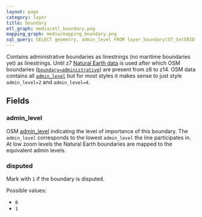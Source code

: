```yaml
---
layout: page
category: layer
title: boundary
etl_graph: media/etl_boundary.png
mapping_graph: media/mapping_boundary.png
sql_query: SELECT geometry, admin_level FROM layer_boundary(ST_SetSRID('BOX3D(-20037508.34 -20037508.34, 20037508.34 20037508.34)'::box3d, 3857 ), 14)
---
```

Contains administrative boundaries as linestrings (no maritime boundaries yet) as linestrings.
Until z7 [Natural Earth data](http://www.naturalearthdata.com/downloads/10m-cultural-vectors/10m-admin-0-countries/)
is used after which OSM boundaries ([`boundary=administrative`](http://wiki.openstreetmap.org/wiki/Tag:boundary%3Dadministrative)) are present from z8 to z14.
OSM data contains all [`admin_level`](http://wiki.openstreetmap.org/wiki/Tag:boundary%3Dadministrative#admin_level)
but for most styles it makes sense to just style `admin_level=2` and `admin_level=4`.

## Fields

### admin_level

OSM [admin_level](http://wiki.openstreetmap.org/wiki/Tag:boundary%3Dadministrative#admin_level)
indicating the level of importance of this boundary.
The `admin_level` corresponds to the lowest `admin_level`
the line participates in.
At low zoom levels the Natural Earth boundaries are mapped to the equivalent admin levels.

### disputed

Mark with `1` if the boundary is disputed.

Possible values:

- `0`
- `1`




